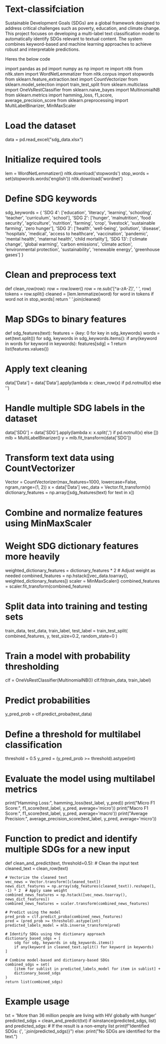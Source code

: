 # Text-classifciation
Sustainable Development Goals (SDGs) are a global framework designed to address critical challenges such as poverty, education, and climate change. This project focuses on developing a multi-label text classification model to automatically identify SDGs relevant to textual content. The
system combines keyword-based and machine learning approaches to achieve robust and interpretable predictions.

Heres the below code 

import pandas as pd
import numpy as np
import re
import nltk
from nltk.stem import WordNetLemmatizer
from nltk.corpus import stopwords
from sklearn.feature_extraction.text import CountVectorizer
from sklearn.model_selection import train_test_split
from sklearn.multiclass import OneVsRestClassifier
from sklearn.naive_bayes import MultinomialNB
from sklearn.metrics import hamming_loss, f1_score, average_precision_score
from sklearn.preprocessing import MultiLabelBinarizer, MinMaxScaler

# Load the dataset
data = pd.read_excel("sdg_data.xlsx")

# Initialize required tools
lem = WordNetLemmatizer()
nltk.download('stopwords')
stop_words = set(stopwords.words('english'))
nltk.download('wordnet')

# Define SDG keywords
sdg_keywords = {
    'SDG 4': ['education', 'literacy', 'learning', 'schooling', 'teacher', 'curriculum', 'school'],
    'SDG 2': ['hunger', 'malnutrition', 'food security', 'agriculture', 'nutrition', 'farming',
              'crop', 'livestock', 'sustainable farming', 'zero hunger'],
    'SDG 3': ['health', 'well-being', 'pollution', 'disease', 'hospitals', 'medical', 'access to healthcare',
              'vaccination', 'pandemic', 'mental health', 'maternal health', 'child mortality'],
    'SDG 13': ['climate change', 'global warming', 'carbon emissions', 'climate action',
               'environmental protection', 'sustainability', 'renewable energy', 'greenhouse gases']
}

# Clean and preprocess text
def clean_row(row):
    row = row.lower()
    row = re.sub('[^a-zA-Z]', ' ', row)
    tokens = row.split()
    cleaned = [lem.lemmatize(word) for word in tokens if word not in stop_words]
    return ' '.join(cleaned)

# Map SDGs to binary features
def sdg_features(text):
    features = {key: 0 for key in sdg_keywords}
    words = set(text.split())
    for sdg, keywords in sdg_keywords.items():
        if any(keyword in words for keyword in keywords):
            features[sdg] = 1
    return list(features.values())

# Apply text cleaning
data['Data'] = data['Data'].apply(lambda x: clean_row(x) if pd.notnull(x) else '')

# Handle multiple SDG labels in the dataset
data['SDG'] = data['SDG'].apply(lambda x: x.split(',') if pd.notnull(x) else [])
mlb = MultiLabelBinarizer()
y = mlb.fit_transform(data['SDG'])

# Transform text data using CountVectorizer
Vector = CountVectorizer(max_features=1000, lowercase=False, ngram_range=(1, 2))
x = data['Data']
vec_data = Vector.fit_transform(x)
dictionary_features = np.array([sdg_features(text) for text in x])

# Combine and normalize features using MinMaxScaler
# Weight SDG dictionary features more heavily
weighted_dictionary_features = dictionary_features * 2  # Adjust weight as needed
combined_features = np.hstack([vec_data.toarray(), weighted_dictionary_features])
scaler = MinMaxScaler()
combined_features = scaler.fit_transform(combined_features)

# Split data into training and testing sets
train_data, test_data, train_label, test_label = train_test_split(
    combined_features, y, test_size=0.2, random_state=0
)

# Train a model with probability thresholding
clf = OneVsRestClassifier(MultinomialNB())
clf.fit(train_data, train_label)

# Predict probabilities
y_pred_prob = clf.predict_proba(test_data)

# Define a threshold for multilabel classification
threshold = 0.5
y_pred = (y_pred_prob >= threshold).astype(int)

# Evaluate the model using multilabel metrics
print("Hamming Loss:", hamming_loss(test_label, y_pred))
print("Micro F1 Score:", f1_score(test_label, y_pred, average='micro'))
print("Macro F1 Score:", f1_score(test_label, y_pred, average='macro'))
print("Average Precision:", average_precision_score(test_label, y_pred, average='micro'))

# Function to predict and identify multiple SDGs for a new input
def clean_and_predict(text, threshold=0.5):
    # Clean the input text
    cleaned_text = clean_row(text)
    
    # Vectorize the cleaned text
    vec_news = Vector.transform([cleaned_text])
    news_dict_features = np.array(sdg_features(cleaned_text)).reshape(1, -1) * 2  # Apply same weight
    combined_news_features = np.hstack([vec_news.toarray(), news_dict_features])
    combined_news_features = scaler.transform(combined_news_features)
    
    # Predict using the model
    pred_prob = clf.predict_proba(combined_news_features)
    pred = (pred_prob >= threshold).astype(int)
    predicted_labels_model = mlb.inverse_transform(pred)
    
    # Identify SDGs using the dictionary approach
    dictionary_based_sdgs = [
        sdg for sdg, keywords in sdg_keywords.items()
        if any(keyword in cleaned_text.split() for keyword in keywords)
    ]
    
    # Combine model-based and dictionary-based SDGs
    combined_sdgs = set(
        [item for sublist in predicted_labels_model for item in sublist] +
        dictionary_based_sdgs
    )
    return list(combined_sdgs)

# Example usage
txt = 'More than 36 million people are living with HIV globally with hunger'
predicted_sdgs = clean_and_predict(txt)
if isinstance(predicted_sdgs, list) and predicted_sdgs:  # If the result is a non-empty list
    print(f"Identified SDGs: {', '.join(predicted_sdgs)}")
else:
    print("No SDGs are identified for the text.")
